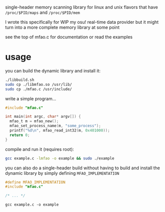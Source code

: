 single-header memory scanning library for linux and unix flavors that have
`/proc/$PID/maps` and `/proc/$PID/mem`

I wrote this specifically for WIP my osu! real-time data provider but it
might turn into a more complete memory library at some point

see the top of mfao.c for documentation or read the examples

# usage
you can build the dynamic library and install it:

```sh
./libbuild.sh
sudo cp ./libmfao.so /usr/lib/
sudo cp ./mfao.c /usr/include/
```

write a simple program...

```c
#include "mfao.c"

int main(int argc, char* argv[]) {
  mfao_t m = mfao_new();
  mfao_set_process_name(m, "some_process");
  printf("%d\n", mfao_read_int32(m, 0x401000));
  return 0;
}
```

compile and run it (requires root):

```sh
gcc example.c -lmfao -o example && sudo ./example
```

you can also do a single-header build without having to build and install
the dynamic library by simply defining `MFAO_IMPLEMENTATION`

```c
#define MFAO_IMPLEMENTATION
#include "mfao.c"

/* ... */
```

```
gcc example.c -o example
```
